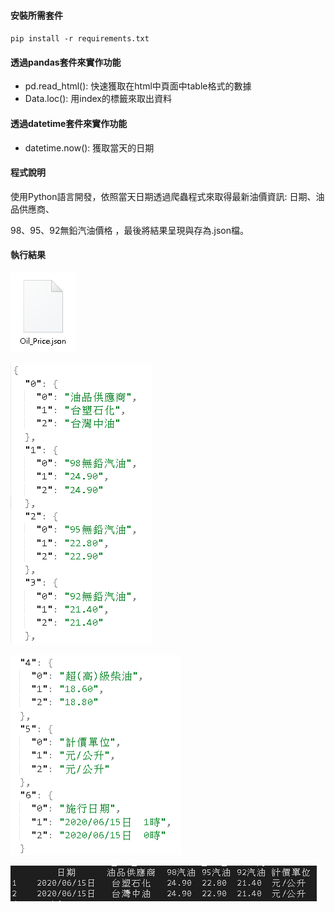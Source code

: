 #### 安裝所需套件
`pip install -r requirements.txt`

#### 透過pandas套件來實作功能
- pd.read_html(): 快速獲取在html中頁面中table格式的數據
- Data.loc(): 用index的標籤來取出資料

#### 透過datetime套件來實作功能
- datetime.now(): 獲取當天的日期

#### 程式說明
使用Python語言開發，依照當天日期透過爬蟲程式來取得最新油價資訊: 日期、油品供應商、

98、95、92無鉛汽油價格 ，最後將結果呈現與存為.json檔。

#### 執行結果
![image](img/img1.PNG)

![image](img/img2.PNG)

![image](img/img3.PNG)

![image](img/img4.PNG)


